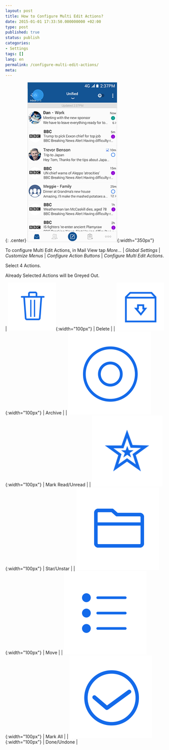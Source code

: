 ```yaml
---
layout: post
title: How to Configure Multi Edit Actions?
date: 2015-01-01 17:33:50.000000000 +02:00
type: post
published: true
status: publish
categories:
- Settings
tags: []
lang: en
permalink: /configure-multi-edit-actions/
meta:
---
```


{: .center}
![](/assets/BlueMail_MultiEdit_Hold.gif){:width="350px"}

To configure Multi Edit Actions, in Mail View tap *More...* \| *Global Settings* \| *Customize Menus* \| *Configure Action Buttons* \| *Configure Multi Edit Actions*.

Select 4 Actions.

Already Selected Actions will be Greyed Out.

| ![](/assets/folder_trash-150x150.png){:width="100px"} | Delete |
| ![](/assets/ic_action_wear_archive-150x150.png){:width="100px"} | Archive |
| ![](/assets/ic_action_wear_mark_as_read.png){:width="100px"} | Mark Read/Unread |
| ![](/assets/menu_item_star.png){:width="100px"} | Star/Unstar |
| ![](/assets/ic_action_move.png){:width="100px"} | Move |
| ![](/assets/mark_all.png){:width="100px"} | Mark All |
| ![](/assets/ic_action_done.png){:width="100px"} | Done/Undone |